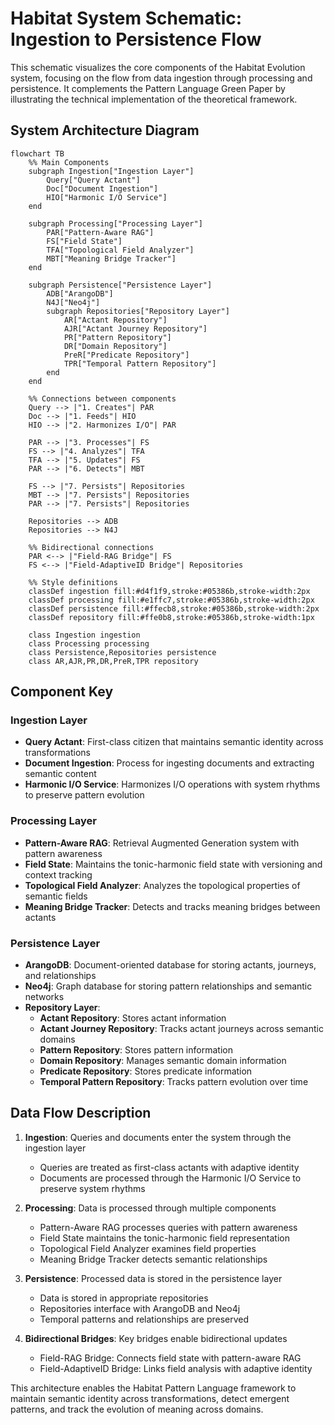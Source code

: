 # Habitat System Schematic: Ingestion to Persistence Flow

This schematic visualizes the core components of the Habitat Evolution system, focusing on the flow from data ingestion through processing and persistence. It complements the Pattern Language Green Paper by illustrating the technical implementation of the theoretical framework.

## System Architecture Diagram

```mermaid
flowchart TB
    %% Main Components
    subgraph Ingestion["Ingestion Layer"]
        Query["Query Actant"]
        Doc["Document Ingestion"]
        HIO["Harmonic I/O Service"]
    end
    
    subgraph Processing["Processing Layer"]
        PAR["Pattern-Aware RAG"]
        FS["Field State"]
        TFA["Topological Field Analyzer"]
        MBT["Meaning Bridge Tracker"]
    end
    
    subgraph Persistence["Persistence Layer"]
        ADB["ArangoDB"]
        N4J["Neo4j"]
        subgraph Repositories["Repository Layer"]
            AR["Actant Repository"]
            AJR["Actant Journey Repository"]
            PR["Pattern Repository"]
            DR["Domain Repository"]
            PreR["Predicate Repository"]
            TPR["Temporal Pattern Repository"]
        end
    end
    
    %% Connections between components
    Query --> |"1. Creates"| PAR
    Doc --> |"1. Feeds"| HIO
    HIO --> |"2. Harmonizes I/O"| PAR
    
    PAR --> |"3. Processes"| FS
    FS --> |"4. Analyzes"| TFA
    TFA --> |"5. Updates"| FS
    PAR --> |"6. Detects"| MBT
    
    FS --> |"7. Persists"| Repositories
    MBT --> |"7. Persists"| Repositories
    PAR --> |"7. Persists"| Repositories
    
    Repositories --> ADB
    Repositories --> N4J
    
    %% Bidirectional connections
    PAR <--> |"Field-RAG Bridge"| FS
    FS <--> |"Field-AdaptiveID Bridge"| Repositories
    
    %% Style definitions
    classDef ingestion fill:#d4f1f9,stroke:#05386b,stroke-width:2px
    classDef processing fill:#e1ffc7,stroke:#05386b,stroke-width:2px
    classDef persistence fill:#ffecb8,stroke:#05386b,stroke-width:2px
    classDef repository fill:#ffe0b8,stroke:#05386b,stroke-width:1px
    
    class Ingestion ingestion
    class Processing processing
    class Persistence,Repositories persistence
    class AR,AJR,PR,DR,PreR,TPR repository
```

## Component Key

### Ingestion Layer
- **Query Actant**: First-class citizen that maintains semantic identity across transformations
- **Document Ingestion**: Process for ingesting documents and extracting semantic content
- **Harmonic I/O Service**: Harmonizes I/O operations with system rhythms to preserve pattern evolution

### Processing Layer
- **Pattern-Aware RAG**: Retrieval Augmented Generation system with pattern awareness
- **Field State**: Maintains the tonic-harmonic field state with versioning and context tracking
- **Topological Field Analyzer**: Analyzes the topological properties of semantic fields
- **Meaning Bridge Tracker**: Detects and tracks meaning bridges between actants

### Persistence Layer
- **ArangoDB**: Document-oriented database for storing actants, journeys, and relationships
- **Neo4j**: Graph database for storing pattern relationships and semantic networks
- **Repository Layer**:
  - **Actant Repository**: Stores actant information
  - **Actant Journey Repository**: Tracks actant journeys across semantic domains
  - **Pattern Repository**: Stores pattern information
  - **Domain Repository**: Manages semantic domain information
  - **Predicate Repository**: Stores predicate information
  - **Temporal Pattern Repository**: Tracks pattern evolution over time

## Data Flow Description

1. **Ingestion**: Queries and documents enter the system through the ingestion layer
   - Queries are treated as first-class actants with adaptive identity
   - Documents are processed through the Harmonic I/O Service to preserve system rhythms

2. **Processing**: Data is processed through multiple components
   - Pattern-Aware RAG processes queries with pattern awareness
   - Field State maintains the tonic-harmonic field representation
   - Topological Field Analyzer examines field properties
   - Meaning Bridge Tracker detects semantic relationships

3. **Persistence**: Processed data is stored in the persistence layer
   - Data is stored in appropriate repositories
   - Repositories interface with ArangoDB and Neo4j
   - Temporal patterns and relationships are preserved

4. **Bidirectional Bridges**: Key bridges enable bidirectional updates
   - Field-RAG Bridge: Connects field state with pattern-aware RAG
   - Field-AdaptiveID Bridge: Links field analysis with adaptive identity

This architecture enables the Habitat Pattern Language framework to maintain semantic identity across transformations, detect emergent patterns, and track the evolution of meaning across domains.
